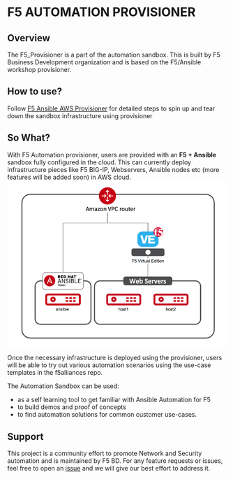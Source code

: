 # F5 AUTOMATION PROVISIONER

## Overview
The F5_Provisioner is a part of the automation sandbox. This is built by F5 Business Development organization and is based on the F5/Ansible workshop provisioner. 

## How to use?
 Follow [F5 Ansible AWS Provisioner](provisioner) for detailed steps to spin up and tear down the sandbox infrastructure using provisioner

## So What?
With F5 Automation provisioner, users are provided with an **F5 + Ansible** sandbox fully configured in the cloud. This can currently deploy infrastructure pieces like F5 BIG-IP, Webservers, Ansible nodes etc (more features will be added soon) in AWS cloud. 
![f5 diagram](images/f5topology.png)

Once the necessary infrastructure is deployed using the provisioner, users will be able to try out various automation scenarios using the use-case templates in the f5alliances repo. 

The Automation Sandbox can be used:
- as a self learning tool to get familiar with Ansible Automation for F5
- to build demos and proof of concepts
- to find automation solutions for common customer use-cases.

## Support
This project is a community effort to promote Network and Security automation and is maintained by F5 BD. For any feature requests or issues, feel free to open an [issue](https://github.com/f5alliances/f5_provisioner/issues) and we will give our best effort to address it.
